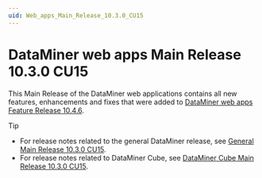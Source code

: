 ```yaml
---
uid: Web_apps_Main_Release_10.3.0_CU15
---
```


# DataMiner web apps Main Release 10.3.0 CU15

This Main Release of the DataMiner web applications contains all new features, enhancements and fixes that were added to [DataMiner web apps Feature Release 10.4.6](xref:Web_apps_Feature_Release_10.4.6).

> [!TIP]
>
> - For release notes related to the general DataMiner release, see [General Main Release 10.3.0 CU15](xref:General_Main_Release_10.3.0_CU15).
> - For release notes related to DataMiner Cube, see [DataMiner Cube Main Release 10.3.0 CU15](xref:Cube_Main_Release_10.3.0_CU15).
